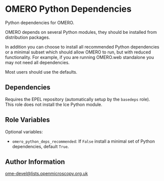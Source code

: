 OMERO Python Dependencies
=========================

Python dependencies for OMERO.

OMERO depends on several Python modules, they should be installed from distribution packages.


In addition you can choose to install all recommended Python dependencies or a minimal subset which should allow OMERO to run, but with reduced functionality.
For example, if you are running OMERO.web standalone you may not need all dependencies.


Most users should use the defaults.


Dependencies
------------

Requires the EPEL repository (automatically setup by the `basedeps` role).
This role does not install the Ice Python module.


Role Variables
--------------

Optional variables:
- `omero_python_deps_recommended`: If `False` install a minimal set of Python dependencies, default `True`.


Author Information
------------------

ome-devel@lists.openmicroscopy.org.uk
